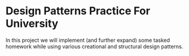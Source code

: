 # Design Patterns Practice For University
 In this project we will implement (and further expand) some tasked homework while using various creational and structural design patterns.
